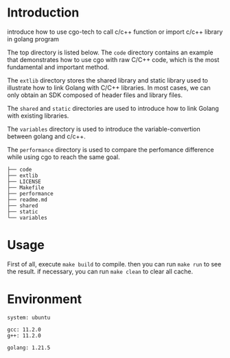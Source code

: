 # Introduction
introduce how to use cgo-tech to call c/c++ function or import c/c++ library in golang program

The top directory is listed below. The `code` directory contains an example that demonstrates how to use cgo with raw C/C++ code, which is the most fundamental and important method.

The `extlib` directory stores the shared library and static library used to illustrate how to link Golang with C/C++ libraries. In most cases, we can only obtain an SDK composed of header files and library files.

The `shared` and `static` directories are used to introduce how to link Golang with existing libraries.

The `variables` directory is used to introduce the variable-convertion between golang and c/c++.

The `performance` directory is used to compare the perfomance difference while using cgo to reach the same goal.

```
├── code
├── extlib
├── LICENSE
├── Makefile
├── performance
├── readme.md
├── shared
├── static
└── variables
```

# Usage

First of all, execute `make build` to compile. then you can run `make run` to see the result. if necessary, you
can run `make clean` to clear all cache.


# Environment

```
system: ubuntu

gcc: 11.2.0
g++: 11.2.0

golang: 1.21.5
```